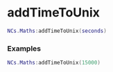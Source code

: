 # addTimeToUnix

```lua
NCs.Maths:addTimeToUnix(seconds)
```

### Examples

```lua
NCs.Maths:addTimeToUnix(15000)  
```